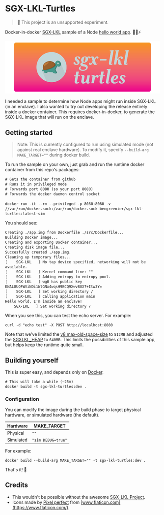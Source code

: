 # SGX-LKL-Turtles

> 🚨 This project is an unsupported experiment.

Docker-in-docker [SGX-LKL](https://github.com/lsds/sgx-lkl) sample of a Node [hello world app](./src). 🧙‍📦⚡

![Project Header](./.github/header.png)

I needed a sample to determine how Node apps might run inside SGX-LKL (in an enclave). I also wanted to try out
developing the release entirely inside a docker container. This requires docker-in-docker, to generate the SGX-LKL
image that will run on the enclave.

## Getting started

> Note: This is currently configured to run using simulated mode (not against real enclave hardware). To modify it, specify `--build-arg MAKE_TARGET=""` during docker build.

To run the sample on your own, just grab and run the runtime docker container from this repo's packages:

```
# Gets the container from github
# Runs it in privileged mode
# Forwards port 8080 (so your port 8080)
# Forwards the docker daemon control socket

docker run -it --rm --privileged -p 8080:8080 -v //var/run/docker.sock:/var/run/docker.sock bengreenier/sgx-lkl-turtles:latest-sim
```

You should see:

```
Creating ./app.img from Dockerfile ./src/Dockerfile...
Building Docker image...
Creating and exporting Docker container...
Creating disk image file...
Succesfully created ./app.img.
Cleaning up temporary files...
[    SGX-LKL   ] No tap device specified, networking will not be available.
[    SGX-LKL   ] Kernel command line: ""
[    SGX-LKL   ] Adding entropy to entropy pool.
[    SGX-LKL   ] wg0 has public key KNAL8UQFWViNDi1WtGNx4wqsH9BCQ9Xwv8UX7+Itw3Y=
[    SGX-LKL   ] Set working directory /
[    SGX-LKL   ] Calling application main
Hello world. I'm inside an enclave!
    SGX-LKL   ] Set working directory /
```

When you see this, you can test the echo server. For example:

```
curl -d "echo test" -X POST http://localhost:8080
```

Note that we've limited the [v8 max-old-space-size](https://stackoverflow.com/a/48392705) to `512MB` and adjusted the [SGXLKL_HEAP](https://github.com/lsds/sgx-lkl/blob/master/src/main/sgxlkl_run.c#L232) to `640MB`. This limits the possibilities of this sample app, but helps keep the runtime quite small.

## Building yourself

This is super easy, and depends only on [Docker](https://hub.docker.com).

```
# This will take a while (~25m)
docker build -t sgx-lkl-turtles:dev .
```

### Configuration

You can modify the image during the build phase to target physical hardware, or simulated hardware (the default). 

| Hardware    | MAKE_TARGET       |
| ----------- | ----------------- |
| Physical    | `""`              |
| Simulated   | `"sim DEBUG=true"`|

For example:

```
docker build --build-arg MAKE_TARGET="" -t sgx-lkl-turtles:dev .
```

That's it! 🎉

## Credits

+ This wouldn't be possible without the awesome [SGX-LKL Project](https://github.com/lsds/sgx-lkl).
+ Icons made by [Pixel perfect](https://www.flaticon.com/authors/pixel-perfect) from [www.flaticon.com](https://www.flaticon.com/).
